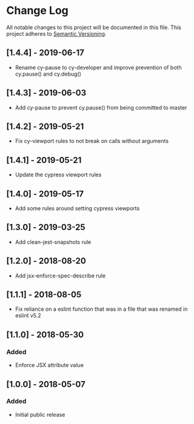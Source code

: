# Change Log
All notable changes to this project will be documented in this file.
This project adheres to [Semantic Versioning](http://semver.org/).

## [1.4.4] - 2019-06-17
- Rename cy-pause to cy-developer and improve prevention of both cy.pause() and cy.debug()

## [1.4.3] - 2019-06-03
- Add cy-pause to prevent cy.pause() from being committed to master

## [1.4.2] - 2019-05-21
- Fix cy-viewport rules to not break on calls without arguments

## [1.4.1] - 2019-05-21
- Update the cypress viewport rules

## [1.4.0] - 2019-05-17
- Add some rules around setting cypress viewports

## [1.3.0] - 2019-03-25
- Add clean-jest-snapshots rule

## [1.2.0] - 2018-08-20
- Add jsx-enforce-spec-describe rule

## [1.1.1] - 2018-08-05
- Fix reliance on a eslint function that was in a file that was renamed in eslint v5.2

## [1.1.0] - 2018-05-30
### Added
- Enforce JSX attribute value

## [1.0.0] - 2018-05-07
### Added
- Initial public release
